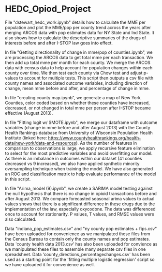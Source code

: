 # HEDC_Opiod_Project
File "dstewart_hedc_work.ipynb" details how to calculate the MME per population and plot the MME/pop per county trend across the years after merging ARCOS data with pop estimates data for NY State and Ind State. It also shows how to calculate the descriptive summaries of the drugs of interests before and after I-STOP law goes into effect.

In file "Getting directionality of change in mme/pop of counties.ipynb", we are processing the ARCOS data to get total mme per each transaction. We then add up total mme per month for each county. We merge the ARCOS data with census data to help account for population changes within each county over time. We then test each county via Chow test and adjust p-values to account for multiple tests. This script then outputs a csv file with county names and associated outcome variables, including direction of change, mean mme before and after, and percentage of change in mme.

In file "creating county map.ipynb", we generate a map of New York Counties, color coded based on whether these counties have increased, decreased, or not changed in total mme per person after I-STOP became effective (August 2013).

In file "Fitting logit w/ SMOTE.ipynb", we merge our dataframe with outcome variables (change in mme before and after August 2013) with the County Health Rankings database from University of Wisconsin Population Health Institute (linked here: https://www.countyhealthrankings.org/health-data/new-york/data-and-resources). As the number of features in comparison to observations is large, we apply recursive feature elimination to select for the most predictive variables and avoid overfitting our model. As there is an imbalance in outcomes within our dataset (41 counties decreased vs 9 increased), we also have applied synthetic minority oversampling technique when training the model. We have also generated an ROC and classification matrix to help evaluate performance of the model in this script.

In file "Arima_model (9).ipynb", we create a SARIMA model testing against the null hypothesis that there is no change in opioid transactions before and after August 2013. We compare forecasted seasonal arima values to actual values shows that there is a significant difference in these drugs due to the implementation of the law, especially oxycodone. The data was differenced once to account for stationarity. P values, T values, and RMSE values were also calculated.

Data "indiana_pop_estimates.csv" and "ny county pop estimates + fips.csv" have been uploaded for convenience as we manipulated these files from the Census Bureau to contain only the county names and pop estimates.
Data 'county health data 2013.csv' has also been uploaded for convience as we manipulated these files to assemble many separate csv files in one spreadsheet.
Data 'county_directions_percentagechanges.csv' has been used as a starting point for the 'fitting multiple logistic regression' script so we have uploaded it for convenience as well.


